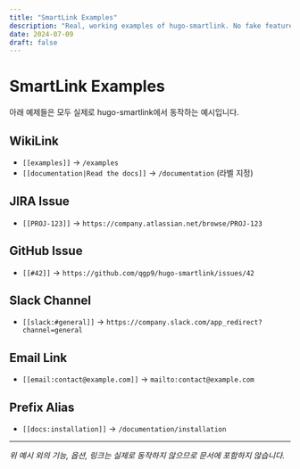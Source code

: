 ```yaml
---
title: "SmartLink Examples"
description: "Real, working examples of hugo-smartlink. No fake features or links."
date: 2024-07-09
draft: false
---
```


# SmartLink Examples

아래 예제들은 모두 실제로 hugo-smartlink에서 동작하는 예시입니다.

## WikiLink
- `[[examples]]` → `/examples`
- `[[documentation|Read the docs]]` → `/documentation` (라벨 지정)

## JIRA Issue
- `[[PROJ-123]]` → `https://company.atlassian.net/browse/PROJ-123`

## GitHub Issue
- `[[#42]]` → `https://github.com/qgp9/hugo-smartlink/issues/42`

## Slack Channel
- `[[slack:#general]]` → `https://company.slack.com/app_redirect?channel=general`

## Email Link
- `[[email:contact@example.com]]` → `mailto:contact@example.com`

## Prefix Alias
- `[[docs:installation]]` → `/documentation/installation`

---

*위 예시 외의 기능, 옵션, 링크는 실제로 동작하지 않으므로 문서에 포함하지 않습니다.* 